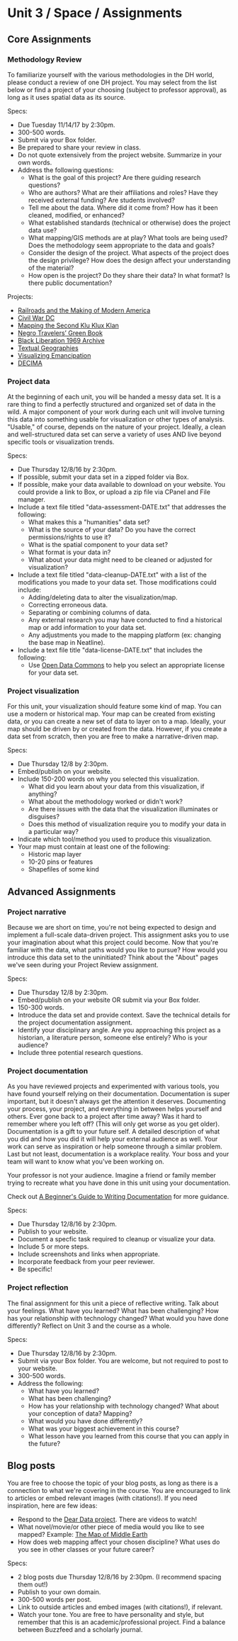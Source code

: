 # Unit 3 / Space / Assignments

## Core Assignments

### Methodology Review

To familiarize yourself with the various methodologies in the DH world, please conduct a review of one DH project. You may select from the list below or find a project of your choosing \(subject to professor approval\), as long as it uses spatial data as its source.

Specs:

* Due Tuesday 11/14/17 by 2:30pm.
* 300-500 words. 
* Submit via your Box folder. 
* Be prepared to share your review in class. 
* Do not quote extensively from the project website. Summarize in your own words.
* Address the following questions:
  * What is the goal of this project? Are there guiding research questions?
  * Who are authors? What are their affiliations and roles? Have they received external funding? Are students involved? 
  * Tell me about the data. Where did it come from? How has it been cleaned, modified, or enhanced? 
  * What established standards \(technical or otherwise\) does the project data use? 
  * What mapping/GIS  methods are at play? What tools are being used? Does the methodology seem appropriate to the data and goals?
  * Consider the design of the project. What aspects of the project does the design privilege? How does the design affect your understanding of the material? 
  * How open is the project? Do they share their data? In what format? Is there public documentation?

Projects:

* [Railroads and the Making of Modern America](http://railroads.unl.edu/)
* [Civil War DC](http://civilwardc.org/)
* [Mapping the Second Klu Klux Klan](https://labs.library.vcu.edu/klan/)
* [Negro Travelers’ Green Book](http://library.sc.edu/digital/collections/greenbookmap.html)
* [Black Liberation 1969 Archive](http://blacklib1969.swarthmore.edu/neatline/show/sit-in-map)
* [Textual Geographies](http://txtgeo.net/)
* [Visualizing Emancipation](http://dsl.richmond.edu/emancipation/)
* [DECIMA](https://decima-map.net/)

### Project data

At the beginning of each unit, you will be handed a messy data set. It is a rare thing to find a perfectly structured and organized set of data in the wild. A major component of your work during each unit will involve turning this data into something usable for visualization or other types of analysis. "Usable," of course, depends on the nature of your project. Ideally, a clean and well-structured data set can serve a variety of uses AND live beyond specific tools or visualization trends.

Specs:

* Due Thursday 12/8/16 by 2:30pm.
* If possible, submit your data set in a zipped folder via Box.
* If possible, make your data available to download on your website. You could provide a link to Box, or upload a zip file via CPanel and File manager. 
* Include a text file titled "data-assessment-DATE.txt" that addresses the following:
  * What makes this a "humanities" data set? 
  * What is the source of your data? Do you have the correct permissions/rights to use it? 
  * What is the spatial component to your data set?
  * What format is your data in? 
  * What about your data might need to be cleaned or adjusted for visualization?
* Include a text file titled "data-cleanup-DATE.txt" with a list of the modifications you made to your data set. Those modifications could include:
  * Adding/deleting data to alter the visualization/map.
  * Correcting erroneous data.
  * Separating or combining columns of data. 
  * Any external research you may have conducted to find a historical map or add information to your data set. 
  * Any adjustments you made to the mapping platform \(ex: changing the base map in Neatline\).
* Include a text file title "data-license-DATE.txt" that includes the following:
  * Use [Open Data Commons](opendatacommons.org) to help you select an appropriate license for your data set. 

### Project visualization

For this unit, your visualization should feature some kind of map. You can use a modern or historical map. Your map can be created from existing data, or you can create a new set of data to layer on to a map. Ideally, your map should be driven by or created from the data. However, if you create a data set from scratch, then you are free to make a narrative-driven map.

Specs:

* Due Thursday 12/8 by 2:30pm.
* Embed/publish on your website. 
* Include 150-200 words on why you selected this visualization. 
  * What did you learn about your data from this visualization, if anything?
  * What about the methodology worked or didn't work?
  * Are there issues with the data that the visualization illuminates or disguises?
  * Does this method of visualization require you to modify your data in a particular way?
* Indicate which tool/method you used to produce this visualization.
* Your map must contain at least one of the following: 
  * Historic map layer
  * 10-20 pins or features
  * Shapefiles of some kind

## Advanced Assignments

### Project narrative

Because we are short on time, you're not being expected to design and implement a full-scale data-driven project. This assignment asks you to use your imagination about what this project could become. Now that you're familiar with the data, what paths would you like to pursue? How would you introduce this data set to the uninitiated? Think about the "About" pages we've seen during your Project Review assignment.

Specs:

* Due Thursday 12/8 by 2:30pm.
* Embed/publish on your website OR submit via your Box folder. 
* 150-300 words. 
* Introduce the data set and provide context. Save the technical details for the project documentation assignment.
* Identify your disciplinary angle. Are you approaching this project as a historian, a literature person, someone else entirely? Who is your audience?
* Include three potential research questions. 

### Project documentation

As you have reviewed projects and experimented with various tools, you have found yourself relying on their documentation. Documentation is super important, but it doesn't always get the attention it deserves. Documenting your process, your project, and everything in between helps yourself and others. Ever gone back to a project after time away? Was it hard to remember where you left off? \(This will only get worse as you get older\). Documentation is a gift to your future self. A detailed description of what you did and how you did it will help your external audience as well. Your work can serve as inspiration or help someone through a similar problem. Last but not least, documentation is a workplace reality. Your boss and your team will want to know what you've been working on.

Your professor is not your audience. Imagine a friend or family member trying to recreate what you have done in this unit using your documentation.

Check out [A Beginner's Guide to Writing Documentation](http://www.writethedocs.org/guide/writing/beginners-guide-to-docs/) for more guidance.

Specs:

* Due Thursday 12/8/16 by 2:30pm.
* Publish to your website.
* Document a specfic task required to cleanup or visualize your data.
* Include 5 or more steps.
* Include screenshots and links when appropriate.
* Incorporate feedback from your peer reviewer.
* Be specific!

### Project reflection

The final assignment for this unit a piece of reflective writing. Talk about your feelings. What have you learned? What has been challenging? How has your relationship with technology changed? What would you have done differently? Reflect on Unit 3 and the course as a whole.

Specs:

* Due Thursday 12/8/16 by 2:30pm. 
* Submit via your Box folder. You are welcome, but not required to post to your website.
* 300-500 words.
* Address the following: 
  * What have you learned?
  * What has been challenging? 
  * How has your relationship with technology changed? What about your conception of data? Mapping?
  * What would you have done differently? 
  * What was your biggest achievement in this course?
  * What lesson have you learned from this course that you can apply in the future?

## Blog posts

You are free to choose the topic of your blog posts, as long as there is a connection to what we're covering in the course. You are encouraged to link to articles or embed relevant images \(with citations!\). If you need inspiration, here are few ideas:

* Respond to the [Dear Data project](http://www.dear-data.com/). There are videos to watch! 
* What novel/movie/or other piece of media would you like to see mapped? Example: [The Map of Middle Earth](http://lotrproject.com/map/#zoom=3&lat=-1315.5&lon=1500&layers=B)
* How does web mapping affect your chosen discipline? What uses do you see in other classes or your future career? 

Specs:

* 2 blog posts due Thursday 12/8/16 by 2:30pm. \(I recommend spacing them out!\)
* Publish to your own domain. 
* 300-500 words per post.
* Link to outside articles and embed images \(with citations!\), if relevant.
* Watch your tone. You are free to have personality and style, but remember that this is an academic/professional project. Find a balance between Buzzfeed and a scholarly journal. 




